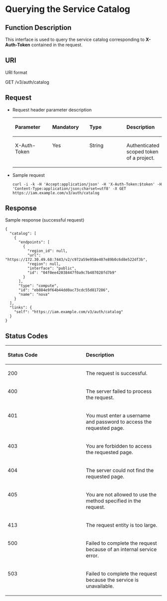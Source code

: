 # Querying the Service Catalog<a name="iam_02_0004"></a>

## Function Description<a name="s81394c6441e2433aa089b83d9ae901bb"></a>

This interface is used to query the service catalog corresponding to  **X-Auth-Token**  contained in the request.

## URI<a name="s7f773a8bf34349f5bf81d0c7af9a440d"></a>

URI format

GET /v3/auth/catalog

## **Request**<a name="sf86f3f4f84a8493e84f564c16c53eaf3"></a>

-   Request header parameter description

    <a name="tab13448d4b644cd482b72e023e311a4c"></a>
    <table><thead align="left"><tr id="r9cc8c45e565f499a85068ccf812c4906"><th class="cellrowborder" valign="top" width="25%" id="mcps1.1.5.1.1"><p id="en-us_topic_0031136110_p289771511147"><a name="en-us_topic_0031136110_p289771511147"></a><a name="en-us_topic_0031136110_p289771511147"></a><strong id="b37426530113629"><a name="b37426530113629"></a><a name="b37426530113629"></a>Parameter</strong></p>
    </th>
    <th class="cellrowborder" valign="top" width="25%" id="mcps1.1.5.1.2"><p id="aa8a52be628254fb799e7d667253339cf"><a name="aa8a52be628254fb799e7d667253339cf"></a><a name="aa8a52be628254fb799e7d667253339cf"></a><strong id="ac429376f11ae472b87ff4be326afb9d8"><a name="ac429376f11ae472b87ff4be326afb9d8"></a><a name="ac429376f11ae472b87ff4be326afb9d8"></a>Mandatory</strong></p>
    </th>
    <th class="cellrowborder" valign="top" width="25%" id="mcps1.1.5.1.3"><p id="a8de3dfc3143a4304a1273fade5a53dae"><a name="a8de3dfc3143a4304a1273fade5a53dae"></a><a name="a8de3dfc3143a4304a1273fade5a53dae"></a><strong id="b842352706143526_3"><a name="b842352706143526_3"></a><a name="b842352706143526_3"></a>Type</strong></p>
    </th>
    <th class="cellrowborder" valign="top" width="25%" id="mcps1.1.5.1.4"><p id="a51fedaacfb0744a39c0e39893bf93f94"><a name="a51fedaacfb0744a39c0e39893bf93f94"></a><a name="a51fedaacfb0744a39c0e39893bf93f94"></a><strong id="b14438018113629"><a name="b14438018113629"></a><a name="b14438018113629"></a>Description</strong></p>
    </th>
    </tr>
    </thead>
    <tbody><tr id="r80e6b051a95142239d52ef85b3b9e59c"><td class="cellrowborder" valign="top" width="25%" headers="mcps1.1.5.1.1 "><p id="a88f9db0a7b6c4b4690378ccf5a787f60"><a name="a88f9db0a7b6c4b4690378ccf5a787f60"></a><a name="a88f9db0a7b6c4b4690378ccf5a787f60"></a>X-Auth-Token</p>
    </td>
    <td class="cellrowborder" valign="top" width="25%" headers="mcps1.1.5.1.2 "><p id="ad6cfd0f57eb643a0afb40a639b4a8515"><a name="ad6cfd0f57eb643a0afb40a639b4a8515"></a><a name="ad6cfd0f57eb643a0afb40a639b4a8515"></a>Yes</p>
    </td>
    <td class="cellrowborder" valign="top" width="25%" headers="mcps1.1.5.1.3 "><p id="ac4cc17eda4bf4dd4aa34a5449be8f04e"><a name="ac4cc17eda4bf4dd4aa34a5449be8f04e"></a><a name="ac4cc17eda4bf4dd4aa34a5449be8f04e"></a>String</p>
    </td>
    <td class="cellrowborder" valign="top" width="25%" headers="mcps1.1.5.1.4 "><p id="a259cd575002145db850a7dcaf1cbe007"><a name="a259cd575002145db850a7dcaf1cbe007"></a><a name="a259cd575002145db850a7dcaf1cbe007"></a>Authenticated scoped token of a project.</p>
    </td>
    </tr>
    </tbody>
    </table>

-   Sample request

    ```
    curl -i -k -H 'Accept:application/json' -H 'X-Auth-Token:$token' -H 'Content-Type:application/json;charset=utf8' -X GET https://iam.example.com/v3/auth/catalog
    ```


## **Response**<a name="s6e8a35fa777c4de29b376bef459aba1d"></a>

Sample response \(successful request\)

```
{
  "catalog": [
    {
      "endpoints": [
        {
          "region_id": null,
          "url": "https://172.30.49.68:7443/v2/c972a59e958e407e89b0c6d8e522df3b",
          "region": null,
          "interface": "public",
          "id": "04f0ee42038447f0a9c7b407028fd7b9"
        }
      ],
      "type": "compute",
      "id": "eb884e9f64b44dd0ac73cdc55d817286",
      "name": "nova"
    }
  ],
  "links": {
    "self": "https://iam.example.com/v3/auth/catalog"
  }
}
```

## **Status Codes**<a name="s161ee4f22c7a4e5f928bf049a4425742"></a>

<a name="en-us_topic_0031136110_table25927028"></a>
<table><thead align="left"><tr id="en-us_topic_0031136110_row10578662"><th class="cellrowborder" valign="top" width="50%" id="mcps1.1.3.1.1"><p id="en-us_topic_0031136110_p51565323"><a name="en-us_topic_0031136110_p51565323"></a><a name="en-us_topic_0031136110_p51565323"></a><strong id="b37151362163018"><a name="b37151362163018"></a><a name="b37151362163018"></a>Status Code</strong></p>
</th>
<th class="cellrowborder" valign="top" width="50%" id="mcps1.1.3.1.2"><p id="en-us_topic_0031136110_p16041657"><a name="en-us_topic_0031136110_p16041657"></a><a name="en-us_topic_0031136110_p16041657"></a><strong id="b38470707163018"><a name="b38470707163018"></a><a name="b38470707163018"></a>Description</strong></p>
</th>
</tr>
</thead>
<tbody><tr id="en-us_topic_0031136110_row24305815"><td class="cellrowborder" valign="top" width="50%" headers="mcps1.1.3.1.1 "><p id="en-us_topic_0031136110_p22613965"><a name="en-us_topic_0031136110_p22613965"></a><a name="en-us_topic_0031136110_p22613965"></a>200</p>
</td>
<td class="cellrowborder" valign="top" width="50%" headers="mcps1.1.3.1.2 "><p id="en-us_topic_0031136110_p19791876"><a name="en-us_topic_0031136110_p19791876"></a><a name="en-us_topic_0031136110_p19791876"></a>The request is successful.</p>
</td>
</tr>
<tr id="en-us_topic_0031136110_row43909159"><td class="cellrowborder" valign="top" width="50%" headers="mcps1.1.3.1.1 "><p id="en-us_topic_0031136110_p66980994"><a name="en-us_topic_0031136110_p66980994"></a><a name="en-us_topic_0031136110_p66980994"></a>400</p>
</td>
<td class="cellrowborder" valign="top" width="50%" headers="mcps1.1.3.1.2 "><p id="en-us_topic_0031136110_p56751409"><a name="en-us_topic_0031136110_p56751409"></a><a name="en-us_topic_0031136110_p56751409"></a>The server failed to process the request.</p>
</td>
</tr>
<tr id="re5868592b58a49148d1e374ab0ee4186"><td class="cellrowborder" valign="top" width="50%" headers="mcps1.1.3.1.1 "><p id="a67da088f332e48ca9c70f3ba30897dde"><a name="a67da088f332e48ca9c70f3ba30897dde"></a><a name="a67da088f332e48ca9c70f3ba30897dde"></a>401</p>
</td>
<td class="cellrowborder" valign="top" width="50%" headers="mcps1.1.3.1.2 "><p id="a0525ff08629b4648808d6e876aaf9c5f"><a name="a0525ff08629b4648808d6e876aaf9c5f"></a><a name="a0525ff08629b4648808d6e876aaf9c5f"></a>You must enter a username and password to access the requested page.</p>
</td>
</tr>
<tr id="en-us_topic_0031136110_row41000636"><td class="cellrowborder" valign="top" width="50%" headers="mcps1.1.3.1.1 "><p id="en-us_topic_0031136110_p32717189"><a name="en-us_topic_0031136110_p32717189"></a><a name="en-us_topic_0031136110_p32717189"></a>403</p>
</td>
<td class="cellrowborder" valign="top" width="50%" headers="mcps1.1.3.1.2 "><p id="a98f74bf5eda646c6a5973dfa742126c4"><a name="a98f74bf5eda646c6a5973dfa742126c4"></a><a name="a98f74bf5eda646c6a5973dfa742126c4"></a>You are forbidden to access the requested page.</p>
</td>
</tr>
<tr id="r40e82c2469d34bf089fe9bfb0fa81526"><td class="cellrowborder" valign="top" width="50%" headers="mcps1.1.3.1.1 "><p id="a8be4e075b25144a38cbe0ff05c2b2f15"><a name="a8be4e075b25144a38cbe0ff05c2b2f15"></a><a name="a8be4e075b25144a38cbe0ff05c2b2f15"></a>404</p>
</td>
<td class="cellrowborder" valign="top" width="50%" headers="mcps1.1.3.1.2 "><p id="a5147e7c96ca94cb882828f2c4a33c1dc"><a name="a5147e7c96ca94cb882828f2c4a33c1dc"></a><a name="a5147e7c96ca94cb882828f2c4a33c1dc"></a>The server could not find the requested page.</p>
</td>
</tr>
<tr id="r6ae77ec5e12645e0a53aa0f3be73d1a9"><td class="cellrowborder" valign="top" width="50%" headers="mcps1.1.3.1.1 "><p id="a61cb90ae8ac1482f83a82028556bbee5"><a name="a61cb90ae8ac1482f83a82028556bbee5"></a><a name="a61cb90ae8ac1482f83a82028556bbee5"></a>405</p>
</td>
<td class="cellrowborder" valign="top" width="50%" headers="mcps1.1.3.1.2 "><p id="a41bd1c94c1ba4153b7346917bc58b6b3"><a name="a41bd1c94c1ba4153b7346917bc58b6b3"></a><a name="a41bd1c94c1ba4153b7346917bc58b6b3"></a>You are not allowed to use the method specified in the request.</p>
</td>
</tr>
<tr id="rbea4e490c384410e8d1210ca41179e16"><td class="cellrowborder" valign="top" width="50%" headers="mcps1.1.3.1.1 "><p id="a9eaf1c04680e4901822818bfe53ee0fc"><a name="a9eaf1c04680e4901822818bfe53ee0fc"></a><a name="a9eaf1c04680e4901822818bfe53ee0fc"></a>413</p>
</td>
<td class="cellrowborder" valign="top" width="50%" headers="mcps1.1.3.1.2 "><p id="a5e2acac6d93f406caa8cb7f89f4b0e4d"><a name="a5e2acac6d93f406caa8cb7f89f4b0e4d"></a><a name="a5e2acac6d93f406caa8cb7f89f4b0e4d"></a>The request entity is too large.</p>
</td>
</tr>
<tr id="r3b34616283144b19899b01b4552b799c"><td class="cellrowborder" valign="top" width="50%" headers="mcps1.1.3.1.1 "><p id="a898bb41bdd874b25b452c9fd609e5bc0"><a name="a898bb41bdd874b25b452c9fd609e5bc0"></a><a name="a898bb41bdd874b25b452c9fd609e5bc0"></a>500</p>
</td>
<td class="cellrowborder" valign="top" width="50%" headers="mcps1.1.3.1.2 "><p id="ad43eae2906e84b6fb48fb6c11746dfab"><a name="ad43eae2906e84b6fb48fb6c11746dfab"></a><a name="ad43eae2906e84b6fb48fb6c11746dfab"></a>Failed to complete the request because of an internal service error.</p>
</td>
</tr>
<tr id="r73ae10963ce24ea09cafcfec5f21c2ab"><td class="cellrowborder" valign="top" width="50%" headers="mcps1.1.3.1.1 "><p id="a3f2f513363a24dcb87462518dff622e7"><a name="a3f2f513363a24dcb87462518dff622e7"></a><a name="a3f2f513363a24dcb87462518dff622e7"></a>503</p>
</td>
<td class="cellrowborder" valign="top" width="50%" headers="mcps1.1.3.1.2 "><p id="a642a35bd05f24df68588a7f13c7cb3b7"><a name="a642a35bd05f24df68588a7f13c7cb3b7"></a><a name="a642a35bd05f24df68588a7f13c7cb3b7"></a>Failed to complete the request because the service is unavailable.</p>
</td>
</tr>
</tbody>
</table>

